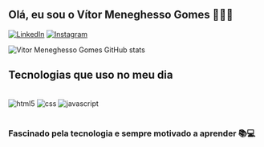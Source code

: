 
## Olá, eu sou o Vítor Meneghesso Gomes 🙋🏽‍♂️<br/>


[![LinkedIn](https://img.shields.io/badge/LinkedIn-0077B5?style=for-the-badge&logo=linkedin&logoColor=white)](https://www.linkedin.com/in/vitor-meneghesso-gomes-10b3911ab/)
[![Instagram](https://img.shields.io/badge/Instagram-E4405F?style=for-the-badge&logo=instagram&logoColor=white)](https://www.instagram.com/vitormeneghessog/)

![Vitor Meneghesso Gomes GitHub stats](https://github-readme-stats.vercel.app/api?username=meneghessog&show_icons=true&theme=dracula)

## Tecnologias que uso no meu dia

<div style="display: incline_block"><br/>
   <img align="center" alt="html5" src=https://img.shields.io/badge/HTML5-E34F26?style=for-the-badge&logo=html5&logoColor=white />
   <img align="center" alt="css" src=https://img.shields.io/badge/CSS3-1572B6?style=for-the-badge&logo=css3&logoColor=white />
   <img align="center" alt="javascript" src=https://img.shields.io/badge/JavaScript-F7DF1E?style=for-the-badge&logo=javascript&logoColor=black
   </div><br/><br/>


### Fascinado pela tecnologia e sempre motivado a aprender 📚💻
